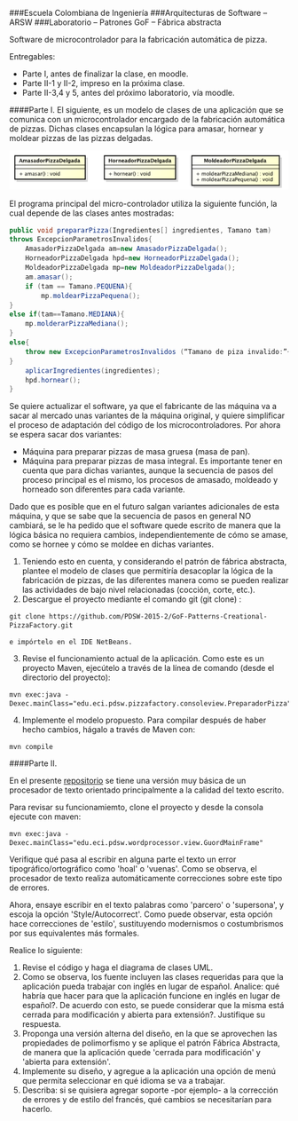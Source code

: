 ###Escuela Colombiana de Ingeniería
###Arquitecturas de Software – ARSW
###Laboratorio – Patrones GoF – Fábrica abstracta

Software de microcontrolador para la fabricación automática de pizza.

Entregables:

* Parte I, antes de finalizar la clase, en moodle.
* Parte II-1 y II-2, impreso en la próxima clase.
* Parte II-3,4 y 5, antes del próximo laboratorio, vía moodle.

####Parte I. 
El siguiente, es un modelo de clases de una aplicación que se comunica con un microcontrolador encargado de la fabricación automática de pizzas. Dichas clases encapsulan la lógica para amasar, hornear y moldear pizzas de las pizzas delgadas.

![alt text](img/Model.png "Logo Title Text 1")

El programa principal del micro-controlador utiliza la siguiente función, la cual depende de las clases antes mostradas:

```Java
public void prepararPizza(Ingredientes[] ingredientes, Tamano tam) 
throws ExcepcionParametrosInvalidos{
	AmasadorPizzaDelgada am=new AmasadorPizzaDelgada();
	HorneadorPizzaDelgada hpd=new HorneadorPizzaDelgada();
	MoldeadorPizzaDelgada mp=new MoldeadorPizzaDelgada();
	am.amasar();
	if (tam == Tamano.PEQUENA){
		mp.moldearPizzaPequena();
}
else if(tam==Tamano.MEDIANA){
	mp.molderarPizzaMediana();
}
else{
	throw new ExcepcionParametrosInvalidos (“Tamano de piza invalido:”+tam);
}
	aplicarIngredientes(ingredientes);
	hpd.hornear();
}
```

Se quiere actualizar el software, ya que el fabricante de las máquina va a sacar al mercado unas variantes de la máquina original, y quiere simplificar el proceso de adaptación del código de los microcontroladores. Por ahora se espera sacar dos variantes:

*	Máquina para preparar pizzas de masa gruesa (masa de pan).
*	Máquina para preparar pizzas de masa integral.
Es importante tener en cuenta que para dichas variantes, aunque la secuencia de pasos del proceso principal es el mismo, los procesos de amasado, moldeado y horneado son diferentes para cada variante.

Dado que es posible que en el futuro salgan variantes adicionales de esta máquina, y que se sabe que la secuencia de pasos en general NO cambiará, se le ha pedido que el software quede escrito de manera que la lógica básica no requiera cambios, independientemente de cómo se amase, como se hornee y cómo se moldee en dichas variantes.

1.	Teniendo esto en cuenta, y considerando el patrón de fábrica abstracta, plantee el modelo de clases que permitiría desacoplar la lógica de la fabricación de pizzas, de las diferentes manera como se pueden realizar las actividades de bajo nivel relacionadas (cocción, corte, etc.).
2.	Descargue el proyecto mediante el comando git (git clone) :
```
git clone https://github.com/PDSW-2015-2/GoF-Patterns-Creational-PizzaFactory.git
```
	e impórtelo en el IDE NetBeans.

3.	Revise el funcionamiento actual de la aplicación. Como este es un proyecto Maven, ejecútelo a través de la línea de comando (desde el directorio del proyecto):

```
mvn exec:java -Dexec.mainClass="edu.eci.pdsw.pizzafactory.consoleview.PreparadorPizza"
```

4.	Implemente el modelo propuesto. Para compilar después de haber hecho cambios, hágalo a través de Maven con: 

```
mvn compile
```


####Parte II. 

En el presente [repositorio](https://github.com/PDSW-ECI/DesignPatterns_WordProcessorExercise.git) se tiene una versión muy básica de un procesador de texto orientado principalmente a la calidad del texto escrito. 

Para revisar su funcionamiemto, clone el proyecto y desde la consola ejecute con maven:

```
mvn exec:java -Dexec.mainClass="edu.eci.pdsw.wordprocessor.view.GuordMainFrame"
```
Verifique qué pasa al escribir en alguna parte el texto un error tipográfico/ortográfico como 'hoal' o 'vuenas'. Como se observa, el procesador de texto realiza automáticamente correcciones sobre este tipo de errores. 

Ahora, ensaye escribir en el texto palabras como 'parcero' o 'supersona', y escoja la opción 'Style/Autocorrect'. Como puede observar, esta opción hace correcciones de 'estilo', sustituyendo modernismos o costumbrismos por sus equivalentes más formales.

Realice lo siguiente:

1. Revise el código y haga el diagrama de clases UML.
2. Como se observa, los fuente incluyen las clases requeridas para que la aplicación pueda trabajar con inglés en lugar de español. Analice: qué habría que hacer para que la aplicación funcione en inglés en lugar de español?. De acuerdo con esto, se puede considerar que la misma está cerrada para modificación y abierta para extensión?. Justifique su respuesta.
3. Proponga una versión alterna del diseño, en la que se aprovechen las propiedades de polimorfismo y se aplique el patrón Fábrica Abstracta, de manera que la aplicación quede 'cerrada para modificación' y 'abierta para extensión'.
4. Implemente su diseño, y agregue a la aplicación una opción de menú que permita seleccionar en qué idioma se va a trabajar.
5. Describa: si se quisiera agregar soporte -por ejemplo- a la corrección de errores y de estilo del francés, qué cambios se necesitarían para hacerlo.